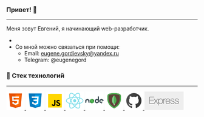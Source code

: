 ### Привет! 👋
***
Меня зовут Евгений, я начинающий web-разработчик.


* 
* Со мной можно связаться при помощи:
    * Email: eugene.gordievsky@yandex.ru
    * Telegram: @eugenegord

### 🔧 Стек технологий
***

<a href='https://developer.mozilla.org/ru/docs/Web/HTML'>
 <img src='https://github.com/EugeneGordievsky/EugeneGordievsky/blob/1189344372a74cbff9174e080607a0396581b318/html.png' alt='HTML logo'>
</a>
<a href='https://developer.mozilla.org/ru/docs/Web/CSS'>
 <img src='https://github.com/EugeneGordievsky/EugeneGordievsky/blob/b47d11427b36d28aa6abab35848488c0be780d9d/css.png' alt='CSS logo'>
</a>
<a href='https://developer.mozilla.org/ru/docs/Web/JavaScript'>
 <img src='https://github.com/EugeneGordievsky/EugeneGordievsky/blob/b47d11427b36d28aa6abab35848488c0be780d9d/javascript.png' alt='JavaScript logo'>
</a>
<a href='https://ru.reactjs.org'>
 <img src='https://github.com/EugeneGordievsky/EugeneGordievsky/blob/b47d11427b36d28aa6abab35848488c0be780d9d/react.png' alt='React logo'>
</a>
<a href='https://nodejs.org/en/about'>
 <img src='https://github.com/EugeneGordievsky/EugeneGordievsky/blob/b47d11427b36d28aa6abab35848488c0be780d9d/node.png' alt='Node logo'>
</a>
<a href='https://www.mongodb.com'>
 <img src='https://github.com/EugeneGordievsky/EugeneGordievsky/blob/b47d11427b36d28aa6abab35848488c0be780d9d/mongodb.png' alt='Mongo DB logo'>
</a>
<a href='https://github.com'>
 <img src='https://github.com/EugeneGordievsky/EugeneGordievsky/blob/b47d11427b36d28aa6abab35848488c0be780d9d/github.png' alt='Github logo'>
</a>
<a href='https://expressjs.com'>
 <img src='https://github.com/EugeneGordievsky/EugeneGordievsky/blob/b47d11427b36d28aa6abab35848488c0be780d9d/express.png' alt='Express logo' height='48px'>
</a>
